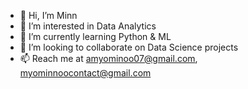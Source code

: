 - 👋 Hi, I’m Minn
- 👀 I’m interested in Data Analytics
- 🌱 I’m currently learning Python & ML
- 💞️ I’m looking to collaborate on Data Science projects
- 📫 Reach me at amyominoo07@gmail.com, myominnoocontact@gmail.com

<!---
myoominnoo/myoominnoo is a ✨ special ✨ repository because its `README.md` (this file) appears on your GitHub profile.
You can click the Preview link to take a look at your changes.
--->
